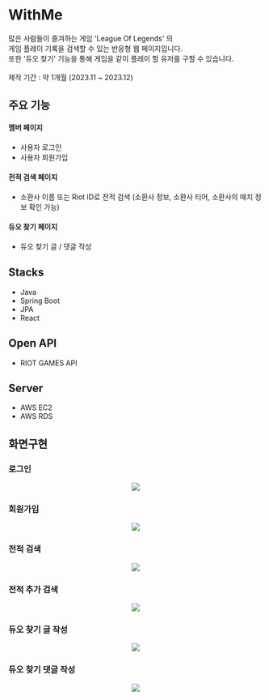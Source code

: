 # WithMe

많은 사람들이 즐겨하는 게임 'League Of Legends' 의<br>
게임 플레이 기록을 검색할 수 있는 반응형 웹 페이지입니다.<br>
또한 '듀오 찾기' 기능을 통해 게임을 같이 플레이 할 유저를 구할 수 있습니다.<br><br>
제작 기간 : 약 1개월 (2023.11 ~ 2023.12)

## 주요 기능

#### 멤버 페이지

- 사용자 로그인
- 사용자 회원가입

#### 전적 검색 페이지

- 소환사 이름 또는 Riot ID로 전적 검색
  (소환사 정보, 소환사 티어, 소환사의 매치 정보 확인 가능)

#### 듀오 찾기 페이지

- 듀오 찾기 글 / 댓글 작성

## Stacks

- Java
- Spring Boot
- JPA
- React

## Open API

- RIOT GAMES API

## Server

- AWS EC2
- AWS RDS

## 화면구현

### 로그인

<p align="center">
    <img src="https://github.com/agji12/WithMe_Boot/assets/127912681/c144fa9d-6994-4f6f-b0b2-820777abe7ad.gif">
</p>

### 회원가입

<p align="center">
    <img src="https://github.com/agji12/WithMe_Boot/assets/127912681/3ed51261-6cd3-4de1-aebe-bb4134aa7db8.gif">
</p>

### 전적 검색

<p align="center">
    <img src="https://github.com/agji12/WithMe_Boot/assets/127912681/2d659570-35d1-482d-bee0-ed03e30df800.gif">
</p>

### 전적 추가 검색

<p align="center">
<img src="https://github.com/agji12/WithMe_Boot/assets/127912681/50d66769-fca0-4353-ae86-38913cd85bcd.gif">
</p>

### 듀오 찾기 글 작성

<p align="center">
    <img src="https://github.com/agji12/WithMe_Boot/assets/127912681/f995bcb3-1b58-49cb-9714-f3a88ae54255.gif">
</p>

### 듀오 찾기 댓글 작성

<p align="center">
    <img src="https://github.com/agji12/WithMe_Boot/assets/127912681/0d1c36bb-55d6-4efa-ba4a-5b6372ef83b5.gif">
</p>
